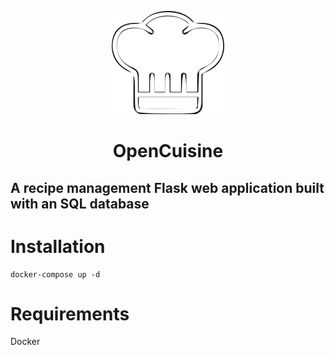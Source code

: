 <p align="center">
  <img src="https://github.com/alexmichaelkeith/OpenCuisine/blob/main/icon.png">
</p>



<h1 align="center">
                  
OpenCuisine
## A recipe management Flask web application built with an SQL database


# Installation


```shell
docker-compose up -d
```
# Requirements
Docker
